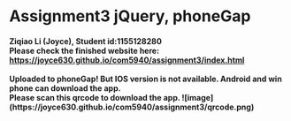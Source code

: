 # Assignment3 jQuery, phoneGap
<h4> Ziqiao Li (Joyce), Student id:1155128280
<br>Please check the finished website here:
<br><a href="https://joyce630.github.io/com5940/assignment3/index.html">https://joyce630.github.io/com5940/assignment3/index.html</a>
<br><br>Uploaded to phoneGap! But IOS version is not available. Android and win phone can download the app.
  <br>Please scan this qrcode to download the app.
  ![image](https://joyce630.github.io/com5940/assignment3/qrcode.png)
  
